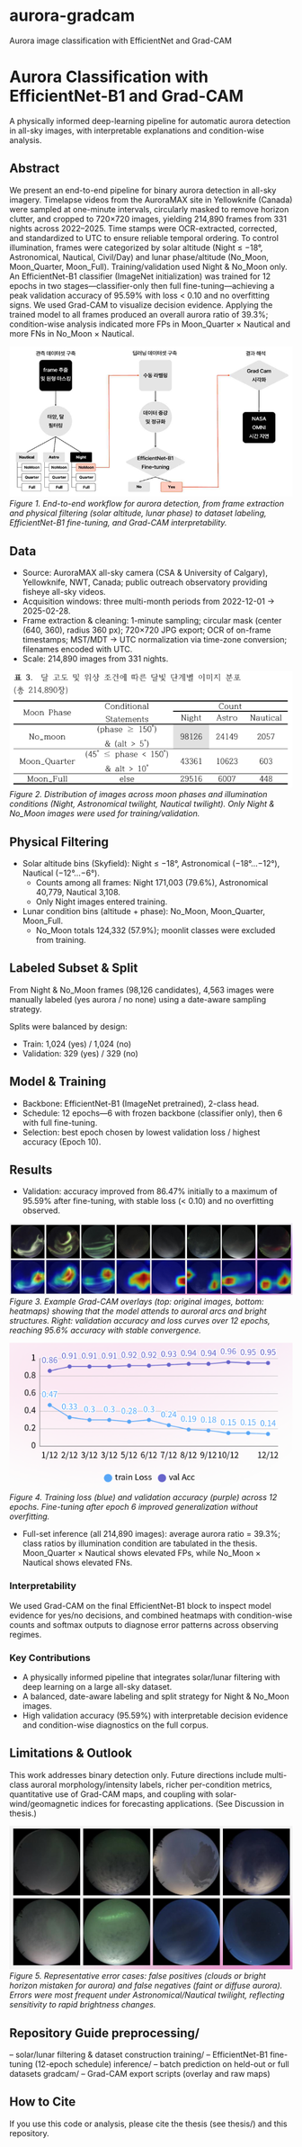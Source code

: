 # aurora-gradcam
Aurora image classification with EfficientNet and Grad-CAM

# Aurora Classification with EfficientNet-B1 and Grad-CAM 
A physically informed deep-learning pipeline for automatic aurora detection in all-sky images, with interpretable explanations and condition-wise analysis. 


## Abstract 
We present an end-to-end pipeline for binary aurora detection in all-sky imagery. Timelapse videos from the AuroraMAX site in Yellowknife (Canada) were sampled at one-minute intervals, circularly masked to remove horizon clutter, and cropped to 720×720 images, yielding 214,890 frames from 331 nights across 2022–2025. Time stamps were OCR-extracted, corrected, and standardized to UTC to ensure reliable temporal ordering. 
To control illumination, frames were categorized by solar altitude (Night ≤ −18°, Astronomical, Nautical, Civil/Day) and lunar phase/altitude (No_Moon, Moon_Quarter, Moon_Full). Training/validation used Night & No_Moon only. 
An EfficientNet-B1 classifier (ImageNet initialization) was trained for 12 epochs in two stages—classifier-only then full fine-tuning—achieving a peak validation accuracy of 95.59% with loss < 0.10 and no overfitting signs. We used Grad-CAM to visualize decision evidence. Applying the trained model to all frames produced an overall aurora ratio of 39.3%; condition-wise analysis indicated more FPs in Moon_Quarter × Nautical and more FNs in No_Moon × Nautical. 

![Pipeline Overview](thesis/full_workflow.png) 
*Figure 1. End-to-end workflow for aurora detection, from frame extraction and physical filtering (solar altitude, lunar phase) to dataset labeling, EfficientNet-B1 fine-tuning, and Grad-CAM interpretability.* 


## Data 
- Source: AuroraMAX all-sky camera (CSA & University of Calgary), Yellowknife, NWT, Canada; public outreach observatory providing fisheye all-sky videos. 
- Acquisition windows: three multi-month periods from 2022-12-01 → 2025-02-28. 
- Frame extraction & cleaning: 1-minute sampling; circular mask (center (640, 360), radius 360 px); 720×720 JPG export; OCR of on-frame timestamps; MST/MDT → UTC normalization via time-zone conversion; filenames encoded with UTC. 
- Scale: 214,890 images from 331 nights. 

![Moon Phase Distribution](thesis/moon_phase_distribution.png) *Figure 2. Distribution of images across moon phases and illumination conditions (Night, Astronomical twilight, Nautical twilight). Only Night & No_Moon images were used for training/validation.* 


## Physical Filtering 
- Solar altitude bins (Skyfield): Night ≤ −18°, Astronomical (−18°…−12°), Nautical (−12°…−6°). 
    - Counts among all frames: Night 171,003 (79.6%), Astronomical 40,779, Nautical 3,108. 
    - Only Night images entered training. 
- Lunar condition bins (altitude + phase): No_Moon, Moon_Quarter, Moon_Full. 
    - No_Moon totals 124,332 (57.9%); moonlit classes were excluded from training. 


## Labeled Subset & Split 
From Night & No_Moon frames (98,126 candidates), 4,563 images were manually labeled (yes aurora / no none) using a date-aware sampling strategy. 

Splits were balanced by design: 
- Train: 1,024 (yes) / 1,024 (no)  
- Validation: 329 (yes) / 329 (no) 


## Model & Training 
- Backbone: EfficientNet-B1 (ImageNet pretrained), 2-class head. 
- Schedule: 12 epochs—6 with frozen backbone (classifier only), then 6 with full fine-tuning. 
- Selection: best epoch chosen by lowest validation loss / highest accuracy (Epoch 10). 


## Results 
- Validation: accuracy improved from 86.47% initially to a maximum of 95.59% after fine-tuning, with stable loss (< 0.10) and no overfitting observed. 

![Validation and GradCAM](thesis/validation_gradcam.png) 
*Figure 3. Example Grad-CAM overlays (top: original images, bottom: heatmaps) showing that the model attends to auroral arcs and bright structures. Right: validation accuracy and loss curves over 12 epochs, reaching 95.6% accuracy with stable convergence.* 

![Validation and GradCAM](thesis/Acc&Loss.png) 
*Figure 4. Training loss (blue) and validation accuracy (purple) across 12 epochs. Fine-tuning after epoch 6 improved generalization without overfitting.* 

- Full-set inference (all 214,890 images): average aurora ratio = 39.3%; class ratios by illumination condition are tabulated in the thesis. Moon_Quarter × Nautical shows elevated FPs, while No_Moon × Nautical shows elevated FNs. 

### Interpretability 
We used Grad-CAM on the final EfficientNet-B1 block to inspect model evidence for yes/no decisions, and combined heatmaps with condition-wise counts and softmax outputs to diagnose error patterns across observing regimes. 

### Key Contributions 
- A physically informed pipeline that integrates solar/lunar filtering with deep learning on a large all-sky dataset. 
- A balanced, date-aware labeling and split strategy for Night & No_Moon images. 
- High validation accuracy (95.59%) with interpretable decision evidence and condition-wise diagnostics on the full corpus. 


## Limitations & Outlook 
This work addresses binary detection only. Future directions include multi-class auroral morphology/intensity labels, richer per-condition metrics, quantitative use of Grad-CAM maps, and coupling with solar-wind/geomagnetic indices for forecasting applications. (See Discussion in thesis.) 

![Error Analysis](thesis/error_analysis.png) 
*Figure 5. Representative error cases: false positives (clouds or bright horizon mistaken for aurora) and false negatives (faint or diffuse aurora). Errors were most frequent under Astronomical/Nautical twilight, reflecting sensitivity to rapid brightness changes.* 


## Repository Guide preprocessing/ 
– solar/lunar filtering & dataset construction training/ 
– EfficientNet-B1 fine-tuning (12-epoch schedule) inference/ 
– batch prediction on held-out or full datasets gradcam/ 
– Grad-CAM export scripts (overlay and raw maps) 


## How to Cite 
If you use this code or analysis, please cite the thesis (see thesis/) and this repository.